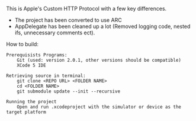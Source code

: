 This is Apple's Custom HTTP Protocol with a few key differences. 

* The project has been converted to use ARC
* AppDelegate has been cleaned up a lot (Removed logging code, nested ifs, unnecessary comments ect). 


How to build:

    Prerequisists Programs:
        Git (used: version 2.0.1, other versions should be compatible)
        XCode 5 IDE

    Retrieving source in terminal:
        git clone <REPO URL> <FOLDER NAME>
        cd <FOLDER NAME>
        git submodule update --init --recursive

    Running the project
        Open and run .xcodeproject with the simulator or device as the target platform